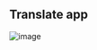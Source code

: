 ## Translate app
![image](https://github.com/user-attachments/assets/762d1c49-a01f-434c-a025-fb4b665f1820)
